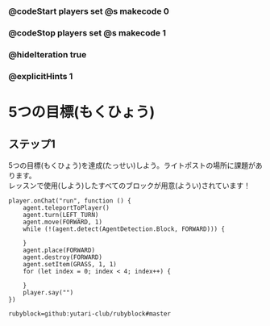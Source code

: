 ### @codeStart players set @s makecode 0
### @codeStop players set @s makecode 1

### @hideIteration true
### @explicitHints 1


# 5つの目標(もくひょう)

## ステップ1
5つの目標(もくひょう)を達成(たっせい)しよう。ライトポストの場所に課題があります。</br>
レッスンで使用(しよう)したすべてのブロックが用意(ようい)されています！

```ghost
player.onChat("run", function () {
    agent.teleportToPlayer()
    agent.turn(LEFT_TURN)
    agent.move(FORWARD, 1)
    while (!(agent.detect(AgentDetection.Block, FORWARD))) {
    	
    }
    agent.place(FORWARD)
    agent.destroy(FORWARD)
    agent.setItem(GRASS, 1, 1)
    for (let index = 0; index < 4; index++) {
    	
    }
    player.say("")
})

``` 
```package
rubyblock=github:yutari-club/rubyblock#master
```